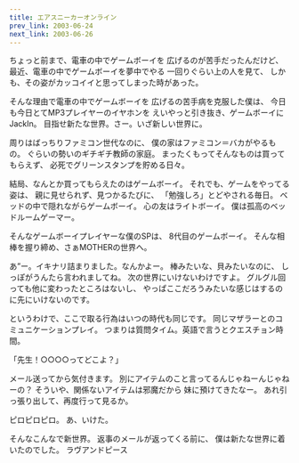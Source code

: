 ```yaml
---
title: エアスニーカーオンライン
prev_link: 2003-06-24
next_link: 2003-06-26
---
```

ちょっと前まで、電車の中でゲームボーイを
広げるのが苦手だったんだけど、
最近、電車の中でゲームボーイを夢中でやる
一回りぐらい上の人を見て、
しかも、その姿がカッコイイと思ってしまった時があった。

そんな理由で電車の中でゲームボーイを
広げるの苦手病を克服した僕は、
今日も今日とてMP3プレイヤーのイヤホンを
えいやっと引き抜き、ゲームボーイにJackIn。
目指せ新たな世界。さー。いざ新しい世界に。


周りはばっちりファミコン世代なのに、
僕の家はファミコン＝バカがやるもの。
ぐらいの勢いのギチギチ教師の家庭。
まったくもってそんなものは買ってもらえず、
必死でグリーンスタンプを貯める日々。

結局、なんとか買ってもらえたのはゲームボーイ。
それでも、ゲームをやってる姿は、
親に見せられず、見つかるたびに、
「勉強しろ」とどやされる毎日。
ベッドの中で隠れながらゲームボーイ。
心の友はライトボーイ。
僕は孤高のベッドルームゲーマー。

そんなゲームボーイプレイヤーな僕のSPは、
8代目のゲームボーイ。
そんな相棒を握り締め、さぁMOTHERの世界へ。


あ”ー。イキナリ詰まりました。なんかよー。
棒みたいな、貝みたいなのに、
しっぽがうんたら言われましてね。
次の世界にいけないわけですよ。
グルグル回っても他に変わったところはないし、
やっぱここだろうみたいな感じはするのに先にいけないのです。

というわけで、ここで取る行為はいつの時代も同じです。
同じマザラーとのコミュニケーションプレイ。
つまりは質問タイム。英語で言うとクエスチョン時間。

「先生！○○○○ってどこよ？」

メール送ってから気付きます。
別にアイテムのこと言ってるんじゃねーんじゃねーの？
そういや、関係ないアイテムは邪魔だから
妹に預けてきたなー。
あれ引っ張り出して、再度行って見るか。

ピロピロピロ。
あ、いけた。

そんなこんなで新世界。
返事のメールが返ってくる前に、
僕は新たな世界に着いたのでした。
ラヴアンドピース
